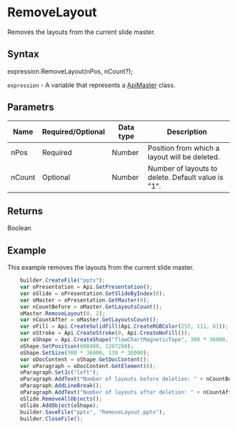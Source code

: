 # RemoveLayout

Removes the layouts from the current slide master.

## Syntax

expression.RemoveLayout(nPos, nCount?);

`expression` - A variable that represents a [ApiMaster](../ApiMaster.md) class.

## Parametrs

| **Name** | **Required/Optional** | **Data type** | **Description** |
| ------------- | ------------- | ------------- | ------------- |
| nPos | Required | Number | Position from which a layout will be deleted. |
| nCount | Optional | Number | Number of layouts to delete. Default value is "1". |

## Returns

Boolean

## Example

This example removes the layouts from the current slide master.

```javascript
	builder.CreateFile("pptx");
	var oPresentation = Api.GetPresentation();
	var oSlide = oPresentation.GetSlideByIndex(0);
	var oMaster = oPresentation.GetMaster(0);
	var nCountBefore = oMaster.GetLayoutsCount();
	oMaster.RemoveLayout(0, 2);
	var nCountAfter = oMaster.GetLayoutsCount();
	var oFill = Api.CreateSolidFill(Api.CreateRGBColor(255, 111, 61));
	var oStroke = Api.CreateStroke(0, Api.CreateNoFill());
	var oShape = Api.CreateShape("flowChartMagneticTape", 300 * 36000, 130 * 36000, oFill, oStroke);
	oShape.SetPosition(608400, 1267200);
	oShape.SetSize(300 * 36000, 130 * 36000);
	var oDocContent = oShape.GetDocContent();
	var oParagraph = oDocContent.GetElement(0);
	oParagraph.SetJc("left");
	oParagraph.AddText("Number of layouts before deletion: " + nCountBefore);
	oParagraph.AddLineBreak();
	oParagraph.AddText("Number of layouts after deletion: " + nCountAfter);
	oSlide.RemoveAllObjects();
	oSlide.AddObject(oShape);
	builder.SaveFile("pptx", "RemoveLayout.pptx");
	builder.CloseFile();
```